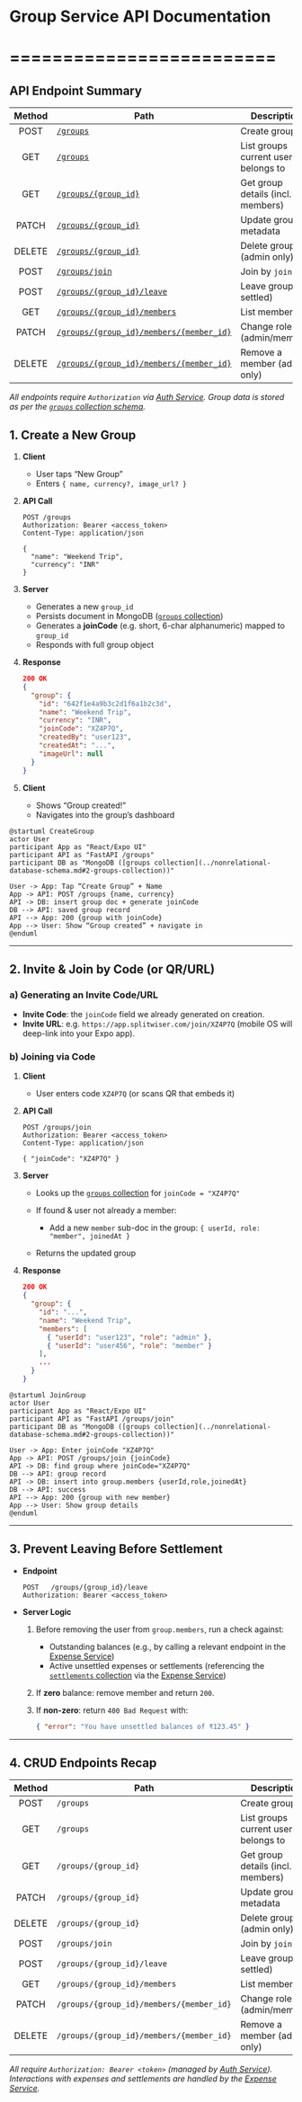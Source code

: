 # Group Service API Documentation
# =========================

## API Endpoint Summary

| Method | Path                                     | Description                         |
| :----: | ---------------------------------------- | ----------------------------------- |
|  POST  | [`/groups`](#1-create-a-new-group)                                | Create group                        |
|   GET  | [`/groups`](#4-crud-endpoints-recap)                                | List groups current user belongs to |
|   GET  | [`/groups/{group_id}`](#4-crud-endpoints-recap)                     | Get group details (incl. members)   |
|  PATCH | [`/groups/{group_id}`](#4-crud-endpoints-recap)                     | Update group metadata               |
| DELETE | [`/groups/{group_id}`](#4-crud-endpoints-recap)                     | Delete group (admin only)           |
|  POST  | [`/groups/join`](#2-invite--join-by-code-or-qrurl)                           | Join by `joinCode`                  |
|  POST  | [`/groups/{group_id}/leave`](#3-prevent-leaving-before-settlement)               | Leave group (if settled)            |
|   GET  | [`/groups/{group_id}/members`](#4-crud-endpoints-recap)             | List members                        |
|  PATCH | [`/groups/{group_id}/members/{member_id}`](#4-crud-endpoints-recap) | Change role (admin/member)          |
| DELETE | [`/groups/{group_id}/members/{member_id}`](#4-crud-endpoints-recap) | Remove a member (admin only)        |

*All endpoints require `Authorization` via [Auth Service](./auth-service.md). Group data is stored as per the [`groups` collection schema](../nonrelational-database-schema.md#2-groups-collection).*

## 1. Create a New Group

1. **Client**

   * User taps “New Group”
   * Enters `{ name, currency?, image_url? }`

2. **API Call**

   ```http
   POST /groups
   Authorization: Bearer <access_token>
   Content-Type: application/json

   {
     "name": "Weekend Trip",
     "currency": "INR"
   }
   ```

3. **Server**

   * Generates a new `group_id`
   * Persists document in MongoDB ([`groups` collection](../nonrelational-database-schema.md#2-groups-collection))
   * Generates a **joinCode** (e.g. short, 6-char alphanumeric) mapped to `group_id`
   * Responds with full group object

4. **Response**

   ```json
   200 OK
   {
     "group": {
       "id": "642f1e4a9b3c2d1f6a1b2c3d",
       "name": "Weekend Trip",
       "currency": "INR",
       "joinCode": "XZ4P7Q",
       "createdBy": "user123",
       "createdAt": "...",
       "imageUrl": null
     }
   }
   ```

5. **Client**

   * Shows “Group created!”
   * Navigates into the group’s dashboard

```plantuml
@startuml CreateGroup
actor User
participant App as "React/Expo UI"
participant API as "FastAPI /groups"
participant DB as "MongoDB ([groups collection](../nonrelational-database-schema.md#2-groups-collection))"

User -> App: Tap “Create Group” + Name
App -> API: POST /groups {name, currency}
API -> DB: insert group doc + generate joinCode
DB --> API: saved group record
API --> App: 200 {group with joinCode}
App --> User: Show “Group created” + navigate in
@enduml
```

---

## 2. Invite & Join by Code (or QR/URL)

### a) Generating an Invite Code/URL

* **Invite Code**: the `joinCode` field we already generated on creation.
* **Invite URL**: e.g. `https://app.splitwiser.com/join/XZ4P7Q` (mobile OS will deep-link into your Expo app).

### b) Joining via Code

1. **Client**

   * User enters code `XZ4P7Q` (or scans QR that embeds it)

2. **API Call**

   ```http
   POST /groups/join
   Authorization: Bearer <access_token>
   Content-Type: application/json

   { "joinCode": "XZ4P7Q" }
   ```

3. **Server**

   * Looks up the [`groups` collection](../nonrelational-database-schema.md#2-groups-collection) for `joinCode = "XZ4P7Q"`
   * If found & user not already a member:

     * Add a new `member` sub-doc in the group: `{ userId, role: "member", joinedAt }`
   * Returns the updated group

4. **Response**

   ```json
   200 OK
   {
     "group": {
       "id": "...",
       "name": "Weekend Trip",
       "members": [
         { "userId": "user123", "role": "admin" },
         { "userId": "user456", "role": "member" }
       ],
       ...
     }
   }
   ```

```plantuml
@startuml JoinGroup
actor User
participant App as "React/Expo UI"
participant API as "FastAPI /groups/join"
participant DB as "MongoDB ([groups collection](../nonrelational-database-schema.md#2-groups-collection))"

User -> App: Enter joinCode "XZ4P7Q"
App -> API: POST /groups/join {joinCode}
API -> DB: find group where joinCode="XZ4P7Q"
DB --> API: group record
API -> DB: insert into group.members {userId,role,joinedAt}
DB --> API: success
API --> App: 200 {group with new member}
App --> User: Show group details
@enduml
```

---

## 3. Prevent Leaving Before Settlement

* **Endpoint**

  ```http
  POST   /groups/{group_id}/leave
  Authorization: Bearer <access_token>
  ```

* **Server Logic**

  1. Before removing the user from `group.members`, run a check against:

     * Outstanding balances (e.g., by calling a relevant endpoint in the [Expense Service](./expense-service.md))
     * Active unsettled expenses or settlements (referencing the [`settlements` collection](../nonrelational-database-schema.md#4-settlements-collection) via the [Expense Service](./expense-service.md))
  2. If **zero** balance: remove member and return `200`.
  3. If **non-zero**: return `400 Bad Request` with:

     ```json
     { "error": "You have unsettled balances of ₹123.45" }
     ```

---

## 4. CRUD Endpoints Recap

| Method | Path                                     | Description                         |
| :----: | ---------------------------------------- | ----------------------------------- |
|  POST  | `/groups`                                | Create group                        |
|   GET  | `/groups`                                | List groups current user belongs to |
|   GET  | `/groups/{group_id}`                     | Get group details (incl. members)   |
|  PATCH | `/groups/{group_id}`                     | Update group metadata               |
| DELETE | `/groups/{group_id}`                     | Delete group (admin only)           |
|  POST  | `/groups/join`                           | Join by `joinCode`                  |
|  POST  | `/groups/{group_id}/leave`               | Leave group (if settled)            |
|   GET  | `/groups/{group_id}/members`             | List members                        |
|  PATCH | `/groups/{group_id}/members/{member_id}` | Change role (admin/member)          |
| DELETE | `/groups/{group_id}/members/{member_id}` | Remove a member (admin only)        |

*All require `Authorization: Bearer <token>` (managed by [Auth Service](./auth-service.md)).*
*Interactions with expenses and settlements are handled by the [Expense Service](./expense-service.md).*
